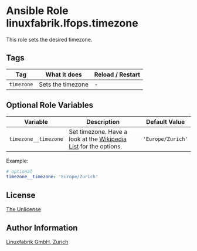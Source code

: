 # Ansible Role linuxfabrik.lfops.timezone

This role sets the desired timezone.


## Tags

| Tag        | What it does      | Reload / Restart |
| ---        | ------------      | ---------------- |
| `timezone` | Sets the timezone | - |


## Optional Role Variables

| Variable             | Description                                                                                                                      | Default Value     |
| --------             | -----------                                                                                                                      | -------------     |
| `timezone__timezone` | Set timezone. Have a look at the [Wikipedia List](https://en.wikipedia.org/wiki/List_of_tz_database_time_zones) for the options. | `'Europe/Zurich'` |

Example:
```yaml
# optional
timezone__timezone: 'Europe/Zurich'
```


## License

[The Unlicense](https://unlicense.org/)


## Author Information

[Linuxfabrik GmbH, Zurich](https://www.linuxfabrik.ch)
